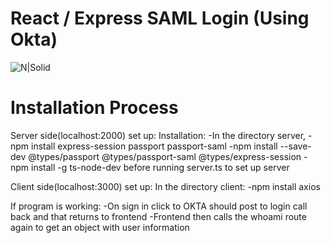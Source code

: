 # React / Express SAML Login (Using Okta)

![N|Solid](https://lh3.googleusercontent.com/a-/AOh14GglnMoBPixoeH-IwaCWx7SpehtvYTPowns21fVO=s200-k-no-rp-mo)

# Installation Process

Server side(localhost:2000) set up:
Installation:
-In the directory server,
-npm install express-session passport passport-saml
-npm install --save-dev @types/passport @types/passport-saml @types/express-session
-npm install -g ts-node-dev before running server.ts to set up server

Client side(localhost:3000) set up:
In the directory client:
-npm install axios

If program is working:
-On sign in click to OKTA should post to login call back and that returns to frontend
-Frontend then calls the whoami route again to get an object with user information


